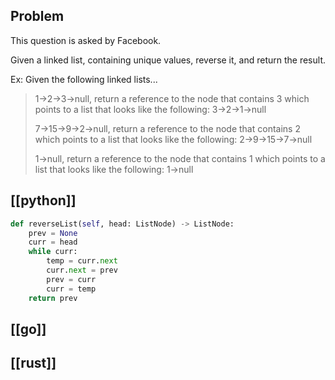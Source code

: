 ## Problem

This question is asked by Facebook.

Given a linked list, containing unique values, reverse it, and return the result.

Ex: Given the following linked lists...

> 1->2->3->null, return a reference to the node that contains 3 which points to a list that looks like the following: 3->2->1->null
>
> 7->15->9->2->null, return a reference to the node that contains 2 which points to a list that looks like the following: 2->9->15->7->null
>
> 1->null, return a reference to the node that contains 1 which points to a list that looks like the following: 1->null

## [[python]]

```python
def reverseList(self, head: ListNode) -> ListNode:
    prev = None
    curr = head
    while curr:
        temp = curr.next
        curr.next = prev
        prev = curr
        curr = temp
    return prev
```

## [[go]]

## [[rust]]

